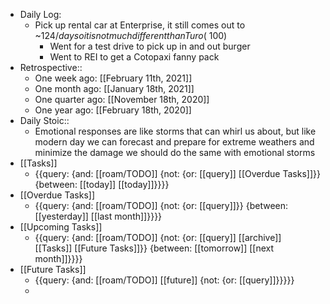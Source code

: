 - Daily Log:
    - Pick up rental car at Enterprise, it still comes out to ~$124/day so it is not much different than Turo (~$100)
        - Went for a test drive to pick up in and out burger
        - Went to REI to get a Cotopaxi fanny pack
- Retrospective::
    - One week ago: [[February 11th, 2021]]
    - One month ago: [[January 18th, 2021]]
    - One quarter ago: [[November 18th, 2020]]
    - One year ago: [[February 18th, 2020]]
- Daily Stoic::
    - Emotional responses are like storms that can whirl us about, but like modern day we can forecast and prepare for extreme weathers and minimize the damage we should do the same with emotional storms
- [[Tasks]]
    - {{query: {and: [[roam/TODO]] {not: {or: [[query]] [[Overdue Tasks]]}} {between: [[today]] [[today]]}}}}
- [[Overdue Tasks]]
    - {{query: {and: [[roam/TODO]] {not: {or: [[query]]}} {between: [[yesterday]] [[last month]]}}}}
- [[Upcoming Tasks]]
    - {{query: {and: [[roam/TODO]] {not: {or: [[query]] [[archive]] [[Tasks]] [[Future Tasks]]}} {between: [[tomorrow]] [[next month]]}}}}
- [[Future Tasks]]
    - {{query: {and: [[roam/TODO]] [[future]] {not: {or: [[query]]}}}}}
    - 
